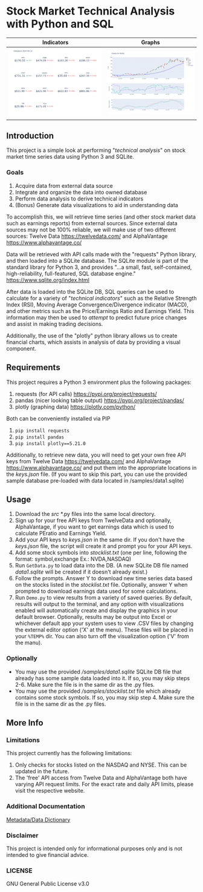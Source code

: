 # Stock Market Technical Analysis with Python and SQL

Indicators | Graphs
--- | ---
![Example charts](https://github.com/mike-remo/stock-analysis/blob/main/samples/charts-example1.png) | ![Example charts](https://github.com/mike-remo/stock-analysis/blob/main/samples/charts-example2.png)

## Introduction
This project is a simple look at performing "_technical analysis_" on stock market time series data using Python 3 and SQLite.

### Goals
1. Acquire data from external data source
2. Integrate and organize the data into owned database
3. Perform data analysis to derive technical indicators
4. (Bonus) Generate data visualizations to aid in understanding data

To accomplish this, we will retrieve time series (and other stock market data such as earnings reports) from external sources. Since external data sources may not be 100% reliable, we will make use of two different sources: Twelve Data https://twelvedata.com/ and AlphaVantage https://www.alphavantage.co/

Data will be retrieved with API calls made with the "requests" Python library, and then loaded into a SQLite database. The SQLite module is part of the standard library for Python 3, and provides "...a small, fast, self-contained, high-reliability, full-featured, SQL database engine." https://www.sqlite.org/index.html

After data is loaded into the SQLite DB, SQL queries can be used to calculate for a variety of "_technical indicators_" such as the Relative Strength Index (RSI), Moving Average Convergence/Divergence indicator (MACD), and other metrics such as the Price/Earnings Ratio and Earnings Yield. This information may then be used to _attempt_ to predict future price changes and assist in making trading decisions.

Additionally, the use of the "plotly" python library allows us to create financial charts, which assists in analysis of data by providing a visual component.

## Requirements
This project requires a Python 3 environment plus the following packages:
1. requests (for API calls) https://pypi.org/project/requests/
2. pandas (nicer looking table output) https://pypi.org/project/pandas/
3. plotly (graphing data) https://plotly.com/python/

Both can be conveniently installed via PIP
1. `pip install requests`
2. `pip install pandas`
3. `pip install plotly==5.21.0`

Additionally, to retrieve new data, you will need to get your own free API keys from Twelve Data https://twelvedata.com/ and AlphaVantage https://www.alphavantage.co/ and put them into the appropriate locations in the _keys.json_ file.
(If you want to skip this part, you can use the provided sample database pre-loaded with data located in /samples/data1.sqlite)

## Usage
1. Download the _src_ *.py files into the same local directory.
2. Sign up for your free API keys from TwelveData and optionally, AlphaVantage, if you want to get earnings data which is used to calculate PEratio and Earnings Yield.
3. Add your API keys to _keys.json_ in the same dir. If you don't have the _keys.json_ file, the script will create it and prompt you for your API keys.
4. Add some stock symbols into _stocklist.txt_ (one per line, following the format: symbol,exchange  Ex.: NVDA,NASDAQ)
5. Run `GetData.py` to load data into the DB. (A new SQLite DB file named _data1.sqlite_ will be created if it doesn't already exist.)
6. Follow the prompts. Answer Y to download new time series data based on the stocks listed in the _stocklist.txt_ file. Optionally, answer Y when prompted to download earnings data used for some calculations.
7. Run `Demo.py` to view results from a variety of saved queries. By default, results will output to the terminal, and any option with visualizations enabled will automatically create and display the graphics in your default browser. Optionally, results may be output into Excel or whichever default app your system uses to view .CSV files by changing the external editor option ('X' at the menu). These files will be placed in your `%TEMP%` dir. You can also turn off the visualization option ('V' from the manu).

### Optionally
* You may use the provided _/samples/data1.sqlite_ SQLite DB file that already has some sample data loaded into it. If so, you may skip steps 2-6. Make sure the file is in the same dir as the .py files.
* You may use the provided _/samples/stocklist.txt_ file which already contains some stock symbols. If so, you may skip step 4. Make sure the file is in the same dir as the .py files.

## More Info
### Limitations
This project currently has the following limitations:
1. Only checks for stocks listed on the NASDAQ and NYSE. This can be updated in the future.
2. The 'free' API access from Twelve Data and AlphaVantage both have varying API request limits. For the exact rate and daily API limits, please visit the respective website.

### Additional Documentation
[Metadata/Data Dictionary](https://github.com/mike-remo/stock-analysis/blob/main/docs/data-dictionary.md)

### Disclaimer
This project is intended only for informational purposes only and is not intended to give financial advice.

### LICENSE
GNU General Public License v3.0
